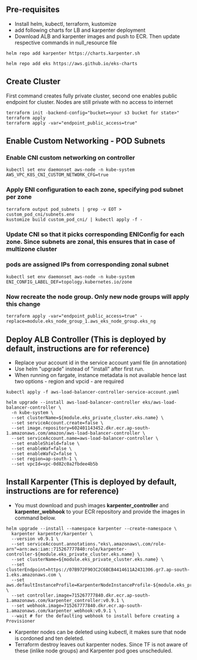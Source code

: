 ## Pre-requisites
*  Install helm, kubectl, terraform, kustomize
*  add following charts for LB and karpenter deployment
*  Download ALB and karpenter images and push to ECR. Then update respective commands in null_resource file 
```  
helm repo add karpenter https://charts.karpenter.sh 

helm repo add eks https://aws.github.io/eks-charts
```
## Create Cluster
First command creates fully private cluster, second one enables public endpoint for cluster. 
Nodes are still private with no access to internet
```
terraform init -backend-config="bucket=<your s3 bucket for state>"
terraform apply
terraform apply -var="endpoint_public_access=true"
```
## Enable Custom Networking - POD Subnets

### Enable CNI custom networking on controller
```
kubectl set env daemonset aws-node -n kube-system AWS_VPC_K8S_CNI_CUSTOM_NETWORK_CFG=true
```
### Apply ENI configuration to each zone, specifying pod subnet per zone
```
terraform output pod_subnets | grep -v EOT > custom_pod_cni/subnets.env
kustomize build custom_pod_cni/ | kubectl apply -f - 
```
### Update CNI so that it picks corresponding ENIConfig for each zone. Since subnets are zonal, this ensures that in case of multizone cluster
### pods are assigned IPs from corresponding zonal subnet
```
kubectl set env daemonset aws-node -n kube-system ENI_CONFIG_LABEL_DEF=topology.kubernetes.io/zone
```
### Now recreate the node group. Only new node groups will apply this change
```
terraform apply -var="endpoint_public_access=true" -replace=module.eks_node_group_1.aws_eks_node_group.eks_ng
```
## Deploy ALB Controller (This is deployed by default, instructions are for reference)

* Replace your account id in the service account yaml file (in annotation)
* Use helm "upgrade" instead of "install"  after first run.
* When running on fargate, instance metadata is not available hence last two options - region and vpcid - are required
```
kubectl apply -f aws-load-balancer-controller-service-account.yaml

helm upgrade --install aws-load-balancer-controller eks/aws-load-balancer-controller \
  -n kube-system \
  --set clusterName=${module.eks_private_cluster.eks.name} \
  --set serviceAccount.create=false \
  --set image.repository=602401143452.dkr.ecr.ap-south-1.amazonaws.com/amazon/aws-load-balancer-controller \
  --set serviceAccount.name=aws-load-balancer-controller \
  --set enableShield=false \
  --set enableWaf=false \
  --set enableWafv2=false \
  --set region=ap-south-1 \
  --set vpcId=vpc-0d82c0a2fbdee4b5b
```

## Install Karpenter (This is deployed by default, instructions are for reference)
* You must download and push images **karpenter_controller** and **karpenter_webhook** to your ECR repository and provide the images in 
command below. 

```
helm upgrade --install --namespace karpenter --create-namespace \
  karpenter karpenter/karpenter \
  --version v0.9.1 \
  --set serviceAccount.annotations."eks\.amazonaws\.com/role-arn"=arn:aws:iam::715267777840:role/karpenter-controller-${module.eks_private_cluster.eks.name} \
  --set clusterName=${module.eks_private_cluster.eks.name} \
  --set clusterEndpoint=https://07B972F903C2C6BCB4414611A2431306.gr7.ap-south-1.eks.amazonaws.com \
  --set aws.defaultInstanceProfile=KarpenterNodeInstanceProfile-${module.eks_private_cluster.eks.name} \
  --set controller.image=715267777840.dkr.ecr.ap-south-1.amazonaws.com/karpenter_controller:v0.9.1 \
  --set webhook.image=715267777840.dkr.ecr.ap-south-1.amazonaws.com/karpenter_webhook:v0.9.1 \
  --wait # for the defaulting webhook to install before creating a Provisioner
```
* Karpenter nodes can be deleted using kubectl, it makes sure that node is cordoned and ten deleted.
* Terraform destroy leaves out karpenter nodes.  Since TF is not aware of these (inlike node groups) and Karpenter pod goes unscheduled. 